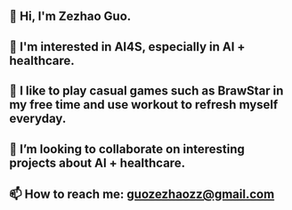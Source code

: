 ## 👋 Hi, I'm Zezhao Guo.
## 👀 I'm interested in AI4S, especially in AI + healthcare.
## 🌱 I like to play casual games such as BrawStar in my free time and use workout to refresh myself everyday.
## 👯 I’m looking to collaborate on interesting projects about AI + healthcare.
## 📫 How to reach me: guozezhaozz@gmail.com

<!--
**ZacharyG666/ZacharyG666** is a ✨ _special_ ✨ repository because its `README.md` (this file) appears on your GitHub profile.

Here are some ideas to get you started:

- 🔭 I’m currently working on ...
-  I’m currently learning ...
- 
- 🤔 I’m looking for help with ...
- 💬 Ask me about ...
- ...
- 😄 Pronouns: ...
- ⚡ Fun fact: ...
-->
